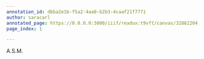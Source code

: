 ```yaml
---
annotation_id: dbba2e1b-f5a2-4aa0-b2b3-4caaf21f7771
author: saracarl
annotated_page: https://0.0.0.0:3000/iiif/readux:t9vft/canvas/32862204.5243.emory.edu$0
page_index: 1

---
```

<p>A.S.M.</p>